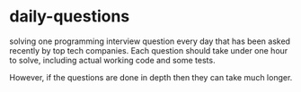 # daily-questions
solving one programming interview question every day that has been asked recently by top tech companies.
Each question should take under one hour to solve, including actual working code and some tests. 

However, if the questions are done in depth then they can take much longer.

